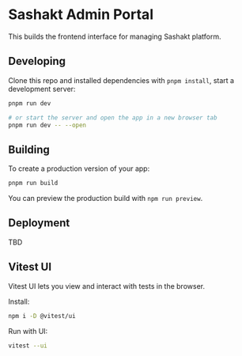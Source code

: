 # Sashakt Admin Portal

This builds the frontend interface for managing Sashakt platform.

## Developing

Clone this repo and installed dependencies with `pnpm install`, start a development server:

```bash
pnpm run dev

# or start the server and open the app in a new browser tab
pnpm run dev -- --open
```

## Building

To create a production version of your app:

```bash
pnpm run build
```

You can preview the production build with `npm run preview`.

## Deployment

TBD



##  Vitest UI

Vitest UI lets you view and interact with tests in the browser.

Install:
```bash
npm i -D @vitest/ui
```

Run with UI:
```bash
vitest --ui
```